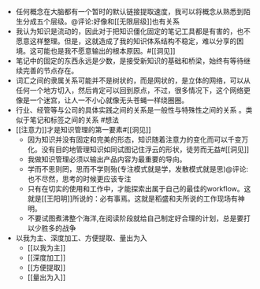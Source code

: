 - 任何概念在大脑都有一个暂时的默认链接提取速度，我可以将概念从熟悉到陌生分成五个层级。@评论:好像和[[无限层级]]也有关系
- 我认为知识是流动的，因此对于把知识僵化固定的笔记工具都是有害的，也不愿意这样整理。但是，这就造成了我的知识体系结构不稳定，难以分享的困境。这可能也是我不愿意输出的根本原因。#[[洞见]]
- 笔记中的固定的东西永远是少数，是接受新知识的基础和桥梁，始终有等待继续完善的节点存在。
- 词汇之间的隶属关系可能并不是树状的，而是网状的，是立体的网络，可以从任何一个地方切入，然后肯定可以回到原点，不过，很多情况下，这个网络更像是一个迷宫，让人一不小心就像无头苍蝇一样绕圈圈。
- 行业、经管等与公司的具体实践之间的关系是一般性与特殊性之间的关系 。类似于笔记和标签之间的关系 #想法
- [[注意力]]才是知识管理的第一要素#[[洞见]]
    - 因为知识并没有固定和完美的形态，知识随着注意力的变化而可以千变万化。没有目的地管理知识如同试图记住浮云的形状，徒劳而无益#[[洞见]]
    - 我做知识管理必须以输出产品内容为最重要的导向。
    - 学而不思则罔，思而不学则殆(专注模式就是学，发散模式就是思)@评论:也不尽然，思考的时候更应该专注
    - 只有在切实的使用和工作中，才能探索出属于自己的最佳的workflow。这就是[[王阳明]]所说的：必有事焉。这就是稻盛和夫所说的工作现场有神明。
    - 不要试图煮沸整个海洋,在阅读阶段就给自己制定好合理的计划，总是要打以少胜多的战争
- 以我为主、深度加工、方便提取、量出为入
    - [[以我为主]]
    - [[深度加工]]
    - [[方便提取]]
    - [[量出为入]]
